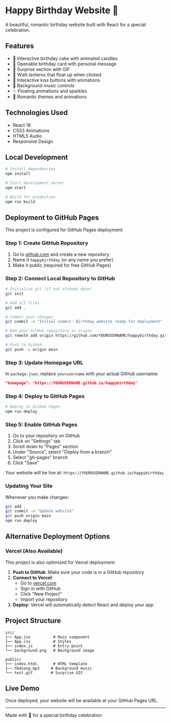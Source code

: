 # Happy Birthday Website 🎉

A beautiful, romantic birthday website built with React for a special celebration.

## Features

- 🎂 Interactive birthday cake with animated candles
- 💌 Openable birthday card with personal message
- 🎁 Surprise section with GIF
- 🏮 Wish lanterns that float up when clicked
- 💋 Interactive kiss buttons with animations
- 🎵 Background music controls
- ✨ Floating animations and sparkles
- 💖 Romantic themes and animations

## Technologies Used

- React 18
- CSS3 Animations
- HTML5 Audio
- Responsive Design

## Local Development

```bash
# Install dependencies
npm install

# Start development server
npm start

# Build for production
npm run build
```

## Deployment to GitHub Pages

This project is configured for GitHub Pages deployment:

### Step 1: Create GitHub Repository
1. Go to [github.com](https://github.com) and create a new repository
2. Name it `happybirthday` (or any name you prefer)
3. Make it public (required for free GitHub Pages)

### Step 2: Connect Local Repository to GitHub
```bash
# Initialize git (if not already done)
git init

# Add all files
git add .

# Commit your changes
git commit -m "Initial commit: Birthday website ready for deployment"

# Add your GitHub repository as origin
git remote add origin https://github.com/YOURUSERNAME/happybirthday.git

# Push to GitHub
git push -u origin main
```

### Step 3: Update Homepage URL
In `package.json`, replace `yourusername` with your actual GitHub username:
```json
"homepage": "https://YOURUSERNAME.github.io/happybirthday"
```

### Step 4: Deploy to GitHub Pages
```bash
# Deploy to GitHub Pages
npm run deploy
```

### Step 5: Enable GitHub Pages
1. Go to your repository on GitHub
2. Click on "Settings" tab
3. Scroll down to "Pages" section
4. Under "Source", select "Deploy from a branch"
5. Select "gh-pages" branch
6. Click "Save"

Your website will be live at: `https://YOURUSERNAME.github.io/happybirthday`

### Updating Your Site
Whenever you make changes:
```bash
git add .
git commit -m "Update website"
git push origin main
npm run deploy
```

## Alternative Deployment Options

### Vercel (Also Available)
This project is also optimized for Vercel deployment:

1. **Push to GitHub**: Make sure your code is in a GitHub repository
2. **Connect to Vercel**: 
   - Go to [vercel.com](https://vercel.com)
   - Sign in with GitHub
   - Click "New Project"
   - Import your repository
3. **Deploy**: Vercel will automatically detect React and deploy your app

## Project Structure

```
src/
├── App.jsx          # Main component
├── App.css          # Styles
├── index.js         # Entry point
└── background.png   # Background image

public/
├── index.html       # HTML template
├── hbdsong.mp3     # Background music
└── test.gif        # Surprise GIF
```

## Live Demo

Once deployed, your website will be available at your GitHub Pages URL.

---

Made with 💖 for a special birthday celebration